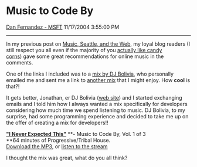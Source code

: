 <div id="page">

# Music to Code By

[Dan Fernandez -
MSFT](https://social.msdn.microsoft.com/profile/Dan%20Fernandez%20-%20MSFT)
11/17/2004 3:55:00 PM

-----

<div id="content">

In my previous post on [Music, Seattle, and the
Web](http://blogs.msdn.com/danielfe/archive/2004/08/05/209070.aspx), my
loyal blog readers (I still respect you all even if the majority of you
[actually like candy
corns](http://blogs.msdn.com/danielfe/archive/2004/10/29/249894.aspx#FeedBack)) gave
some great recommendations for online music in the comments.

One of the links I included was to a [mix by DJ
Bolivia](http://www.mta.ca/pub/music/she_dances.ram), who personally
emailed me and sent me a link to [another
mix](http://www.djbolivia.ca/bolivia.html#evolve2004) that I might
enjoy. How **cool** is that?\!

It gets better, Jonathan, er DJ Bolivia ([web
site](http://www.djbolivia.ca/)) and I started exchanging emails and I
told him how I always wanted a mix specifically for developers
considering how much time we spend listening to music. DJ Bolivia, to my
surprise, had some programming experience and decided to take me up on
the offer of creating a mix for developers\!\!

[**"I Never Expected
This"**](http://www.djbolivia.ca/bolivia.html#neverexpected) **- Music
to Code By, Vol. 1 of 3  
**64 minutes of Progressive/Tribal House.  
[Download the
MP3](http://www.mta.ca/pub/music/DJ%20Bolivia%20-%20I%20Never%20Expected%20This.mp3),
or [listen to the
stream](http://www.mta.ca/pub/music/never_expected.ram)

I thought the mix was great, what do you all think?

</div>

</div>

